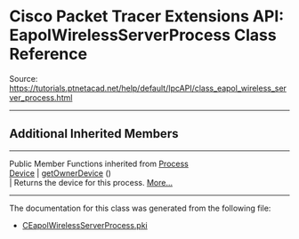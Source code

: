 # Cisco Packet Tracer Extensions API: EapolWirelessServerProcess Class Reference

Source: https://tutorials.ptnetacad.net/help/default/IpcAPI/class_eapol_wireless_server_process.html

---

##  Additional Inherited Members  
  
---  
Public Member Functions inherited from [Process](class_process.html)  
[Device](class_device.html) | [getOwnerDevice](class_process.html#a9cc34f553b0325e0f4074301fd36b77b) ()  
| Returns the device for this process. [More...](class_process.html#a9cc34f553b0325e0f4074301fd36b77b)  
  
  
* * *

The documentation for this class was generated from the following file:

  * [CEapolWirelessServerProcess.pki](_c_eapol_wireless_server_process_8pki.html)


